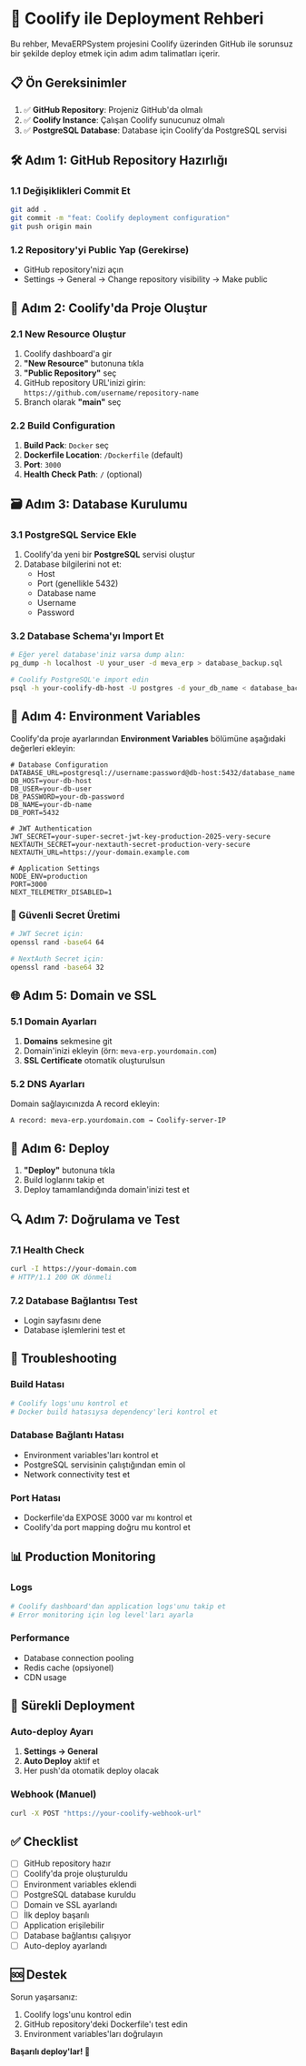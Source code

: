 # 🚀 Coolify ile Deployment Rehberi

Bu rehber, MevaERPSystem projesini Coolify üzerinden GitHub ile sorunsuz bir şekilde deploy etmek için adım adım talimatları içerir.

## 📋 Ön Gereksinimler

1. ✅ **GitHub Repository**: Projeniz GitHub'da olmalı
2. ✅ **Coolify Instance**: Çalışan Coolify sunucunuz olmalı
3. ✅ **PostgreSQL Database**: Database için Coolify'da PostgreSQL servisi

## 🛠️ Adım 1: GitHub Repository Hazırlığı

### 1.1 Değişiklikleri Commit Et
```bash
git add .
git commit -m "feat: Coolify deployment configuration"
git push origin main
```

### 1.2 Repository'yi Public Yap (Gerekirse)
- GitHub repository'nizi açın
- Settings → General → Change repository visibility → Make public

## 🐳 Adım 2: Coolify'da Proje Oluştur

### 2.1 New Resource Oluştur
1. Coolify dashboard'a gir
2. **"New Resource"** butonuna tıkla
3. **"Public Repository"** seç
4. GitHub repository URL'inizi girin: `https://github.com/username/repository-name`
5. Branch olarak **"main"** seç

### 2.2 Build Configuration
1. **Build Pack**: `Docker` seç
2. **Dockerfile Location**: `/Dockerfile` (default)
3. **Port**: `3000`
4. **Health Check Path**: `/` (optional)

## 🗃️ Adım 3: Database Kurulumu

### 3.1 PostgreSQL Service Ekle
1. Coolify'da yeni bir **PostgreSQL** servisi oluştur
2. Database bilgilerini not et:
   - Host
   - Port (genellikle 5432)
   - Database name
   - Username
   - Password

### 3.2 Database Schema'yı Import Et
```bash
# Eğer yerel database'iniz varsa dump alın:
pg_dump -h localhost -U your_user -d meva_erp > database_backup.sql

# Coolify PostgreSQL'e import edin
psql -h your-coolify-db-host -U postgres -d your_db_name < database_backup.sql
```

## 🔧 Adım 4: Environment Variables

Coolify'da proje ayarlarından **Environment Variables** bölümüne aşağıdaki değerleri ekleyin:

```env
# Database Configuration
DATABASE_URL=postgresql://username:password@db-host:5432/database_name
DB_HOST=your-db-host
DB_USER=your-db-user
DB_PASSWORD=your-db-password
DB_NAME=your-db-name
DB_PORT=5432

# JWT Authentication
JWT_SECRET=your-super-secret-jwt-key-production-2025-very-secure
NEXTAUTH_SECRET=your-nextauth-secret-production-very-secure
NEXTAUTH_URL=https://your-domain.example.com

# Application Settings
NODE_ENV=production
PORT=3000
NEXT_TELEMETRY_DISABLED=1
```

### 🔐 Güvenli Secret Üretimi
```bash
# JWT Secret için:
openssl rand -base64 64

# NextAuth Secret için:
openssl rand -base64 32
```

## 🌐 Adım 5: Domain ve SSL

### 5.1 Domain Ayarları
1. **Domains** sekmesine git
2. Domain'inizi ekleyin (örn: `meva-erp.yourdomain.com`)
3. **SSL Certificate** otomatik oluşturulsun

### 5.2 DNS Ayarları
Domain sağlayıcınızda A record ekleyin:
```
A record: meva-erp.yourdomain.com → Coolify-server-IP
```

## 🚀 Adım 6: Deploy

1. **"Deploy"** butonuna tıkla
2. Build loglarını takip et
3. Deploy tamamlandığında domain'inizi test et

## 🔍 Adım 7: Doğrulama ve Test

### 7.1 Health Check
```bash
curl -I https://your-domain.com
# HTTP/1.1 200 OK dönmeli
```

### 7.2 Database Bağlantısı Test
- Login sayfasını dene
- Database işlemlerini test et

## 🐛 Troubleshooting

### Build Hatası
```bash
# Coolify logs'unu kontrol et
# Docker build hatasıysa dependency'leri kontrol et
```

### Database Bağlantı Hatası
- Environment variables'ları kontrol et
- PostgreSQL servisinin çalıştığından emin ol
- Network connectivity test et

### Port Hatası
- Dockerfile'da EXPOSE 3000 var mı kontrol et
- Coolify'da port mapping doğru mu kontrol et

## 📊 Production Monitoring

### Logs
```bash
# Coolify dashboard'dan application logs'unu takip et
# Error monitoring için log level'ları ayarla
```

### Performance
- Database connection pooling
- Redis cache (opsiyonel)
- CDN usage

## 🔄 Sürekli Deployment

### Auto-deploy Ayarı
1. **Settings → General** 
2. **Auto Deploy** aktif et
3. Her push'da otomatik deploy olacak

### Webhook (Manuel)
```bash
curl -X POST "https://your-coolify-webhook-url"
```

## ✅ Checklist

- [ ] GitHub repository hazır
- [ ] Coolify'da proje oluşturuldu
- [ ] Environment variables eklendi
- [ ] PostgreSQL database kuruldu
- [ ] Domain ve SSL ayarlandı
- [ ] İlk deploy başarılı
- [ ] Application erişilebilir
- [ ] Database bağlantısı çalışıyor
- [ ] Auto-deploy ayarlandı

## 🆘 Destek

Sorun yaşarsanız:
1. Coolify logs'unu kontrol edin
2. GitHub repository'deki Dockerfile'ı test edin
3. Environment variables'ları doğrulayın

**Başarılı deploy'lar! 🎉**
